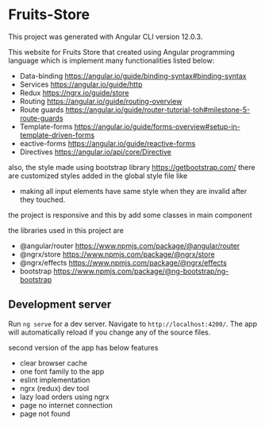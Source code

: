 # Fruits-Store

This project was generated with Angular CLI version 12.0.3.

This website for Fruits Store that created using Angular programming language which is implement many functionalities listed below:

- Data-binding https://angular.io/guide/binding-syntax#binding-syntax
- Services https://angular.io/guide/http
- Redux https://ngrx.io/guide/store
- Routing https://angular.io/guide/routing-overview
- Route guards https://angular.io/guide/router-tutorial-toh#milestone-5-route-guards
- Template-forms https://angular.io/guide/forms-overview#setup-in-template-driven-forms
- eactive-forms https://angular.io/guide/reactive-forms
- Directives https://angular.io/api/core/Directive

also, the style made using bootstrap library https://getbootstrap.com/
there are customized styles added in the global style file like

- making all input elements have same style when they are invalid after they touched.

the project is responsive and this by add some classes in main component

the libraries used in this project are

- @angular/router https://www.npmjs.com/package/@angular/router
- @ngrx/store https://www.npmjs.com/package/@ngrx/store
- @ngrx/effects https://www.npmjs.com/package/@ngrx/effects
- bootstrap https://www.npmjs.com/package/@ng-bootstrap/ng-bootstrap

## Development server

Run `ng serve` for a dev server. Navigate to `http://localhost:4200/`. The app will automatically reload if you change any of the source files.

second version of the app has below features

- clear browser cache
- one font family to the app
- eslint implementation
- ngrx (redux) dev tool
- lazy load orders using ngrx
- page no internet connection
- page not found
